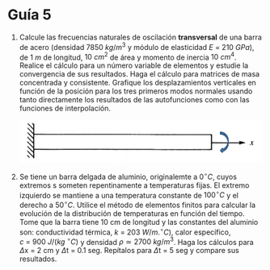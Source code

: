 # Guía 5

1. Calcule las frecuencias naturales de oscilación **transversal** de una
barra de acero (densidad $7850~kg/m^3$ y módulo de elasticidad 
$E~=~210~GPa$), de $1~m$ de longitud, $10~cm^2$ de área y momento de inercia
$10~cm^4$. Realice el cálculo para un número variable de
elementos y estudie la convergencia de sus resultados. Haga el cálculo
para matrices de masa concentrada y consistente. Grafique los
desplazamientos verticales en función de la posición para los tres primeros modos
normales usando tanto directamente los resultados de las autofunciones 
como con las funciones de interpolación.

    ![Imagen 5-1](./img/img-5-1.png "Ejercicio 5-1")

1. Se tiene un barra delgada de aluminio, originalemte a $0^\circ C$, cuyos extremos s someten repentinamente a temperaturas fijas. El extremo izquierdo se mantiene a una temperatura constante de $100^\circ C$ y el derecho a $50^\circ C$. Utilice el método de elementos finitos para calcular la evolución de la distribución de temperaturas en función del tiempo. Tome que la barra tiene 10 cm de longitud y las constantes del aluminio son: conductividad térmica, $k~=~203~W/m.^\circ C)$, calor específico, $c~=~900~J/(kg~^\circ C)$ y densidad $\rho≃2700~kg/m^3$. Haga los cálculos para $\Delta$x = 2 cm y $\Delta$t = 0.1 seg. 
Repítalos para $\Delta$t = 5 seg y compare sus resultados.
